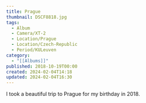 ```yaml
---
title: Prague
thumbnail: DSCF8818.jpg
tags:
  - Album
  - Camera/XT-2
  - Location/Prague
  - Location/Czech-Republic
  - Period/KULeuven
category:
  - "[[Albums]]"
published: 2018-10-19T00:00
created: 2024-02-04T14:18
updated: 2024-02-04T16:30
---
```

I took a beautiful trip to Prague for my birthday in 2018.
